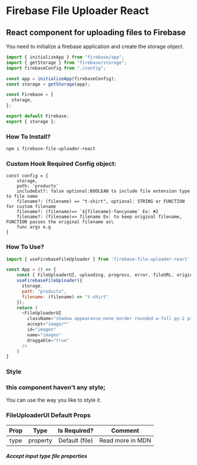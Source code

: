 # Firebase File Uploader React

## React component for uploading files to Firebase

You need to initialize a firebase application and create the storage object.

```js
import { initializeApp } from "firebase/app";
import { getStorage } from "firebase/storage";
import firebaseConfig from "./config";

const app = initializeApp(firebaseConfig);
const storage = getStorage(app);

const Firebase = {
  storage,
};

export default Firebase;
export { storage };
```

### How To Install?

```bash
npm i firebase-file-uploader-react
```

### Custom Hook Required Config object:

```
const config = {
    storage,
    path: 'products'
    includeExt?: false optional:BOOLEAN to include file extension type to file name
    filename?: (filename) => "t-shirt", optional: STRING or FUNCTION for custom filename
    filename?: (filename)=> `${filename}-fancyname` Ex: #2
    filename?: (filename)=> filename Ex: to keep original filename, FUNCTION passes the original filename as\
    func args e.g 
}
```

### How To Use?

```js
import { useFirebaseFileUploader } from 'firebase-file-uploader-react';

const App = () => {
    const { FileUploaderUI, uploading, progress, error, fileURL, originalFilename, inputElement, fileType } =
    useFirebaseFileUploader({
      storage,
      path: "products",
      filename: (filename) => "t-shirt"
    });
    return (
      <FileUploaderUI
        className="shadow appearance-none border rounded w-full py-2 px-3 text-gray-700 leading-tight focus:outline-none focus:shadow-outline"
        accept="image/*"
        id="imagen"
        name="imagen"
        draggable="true"
      />
    )
}
```

### Style

### this component haven't any style;

You can use the way you like to style it.

### FileUploaderUI Default Props

| Prop |   Type   |  Is Required?  | Comment          |
| :--: | :------: | :------------: | ---------------- |
| type | property | Default (file) | Read more in MDN |

##### Accept input type file properties
